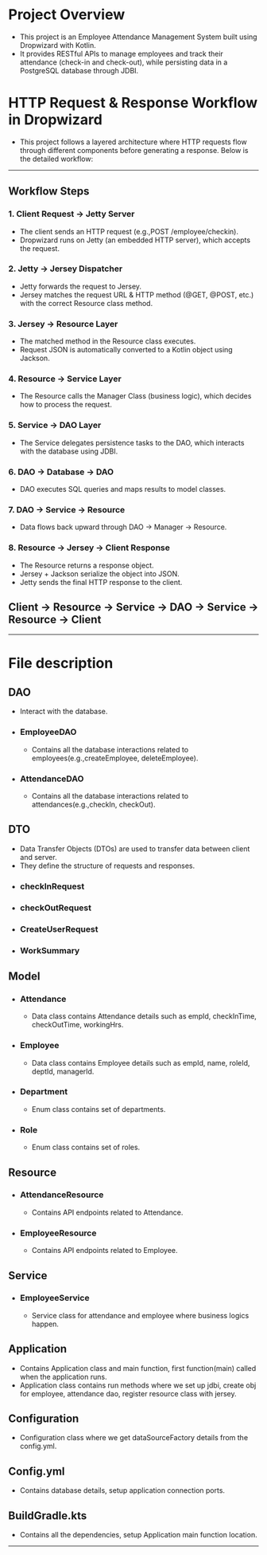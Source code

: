 # Project Overview
- This project is an Employee Attendance Management System built using Dropwizard with Kotlin.
- It provides RESTful APIs to manage employees and track their attendance (check-in and check-out), while persisting data in a PostgreSQL database through JDBI.
 
# HTTP Request & Response Workflow in Dropwizard

- This project follows a layered architecture where HTTP requests flow through different components before generating a response. Below is the detailed workflow:

---

## Workflow Steps

### 1. Client Request → Jetty Server
- The client sends an HTTP request (e.g.,POST /employee/checkin).  
- Dropwizard runs on Jetty (an embedded HTTP server), which accepts the request.  

### 2. Jetty → Jersey Dispatcher
- Jetty forwards the request to Jersey.  
- Jersey matches the request URL & HTTP method (@GET, @POST, etc.) with the correct Resource class method.  

### 3. Jersey → Resource Layer
- The matched method in the Resource class executes.  
- Request JSON is automatically converted to a Kotlin object using Jackson.  

### 4. Resource → Service Layer
- The Resource calls the Manager Class (business logic), which decides how to process the request.  

### 5. Service → DAO Layer
- The Service delegates persistence tasks to the DAO, which interacts with the database using JDBI.  

### 6. DAO → Database → DAO
- DAO executes SQL queries and maps results to model classes.  

### 7. DAO → Service → Resource
- Data flows back upward through DAO → Manager → Resource.  

### 8. Resource → Jersey → Client Response
- The Resource returns a response object.  
- Jersey + Jackson serialize the object into JSON.  
- Jetty sends the final HTTP response to the client.

## Client -> Resource -> Service -> DAO -> Service -> Resource -> Client

---
# File description
## DAO
- Interact with the database.
- ### EmployeeDAO
  - Contains all the database interactions related to employees(e.g.,createEmployee, deleteEmployee).
- ### AttendanceDAO
  - Contains all the database interactions related to attendances(e.g.,checkIn, checkOut).
## DTO
- Data Transfer Objects (DTOs) are used to transfer data between client and server.
- They define the structure of requests and responses.
- ### checkInRequest
- ### checkOutRequest
- ### CreateUserRequest
- ### WorkSummary

## Model
- ### Attendance 
  - Data class contains Attendance details such as empId, checkInTime, checkOutTime, workingHrs.
- ### Employee
    - Data class contains Employee details such as empId, name, roleId, deptId, managerId.
- ### Department
  - Enum class contains set of departments.
- ### Role
  - Enum class contains set of roles.

## Resource
- ### AttendanceResource
  - Contains API endpoints related to Attendance.
- ### EmployeeResource
  - Contains API endpoints related to Employee.

## Service
- ### EmployeeService
  - Service class for attendance and employee where business logics happen.

## Application
- Contains Application class and main function, first function(main) called when the application runs.
- Application class contains run methods where we set up jdbi, create obj for employee, attendance dao, register resource class with jersey.

## Configuration
- Configuration class where we get dataSourceFactory details from the config.yml.

## Config.yml
- Contains database details, setup application connection ports.

## BuildGradle.kts
- Contains all the dependencies, setup Application main function location.
---
